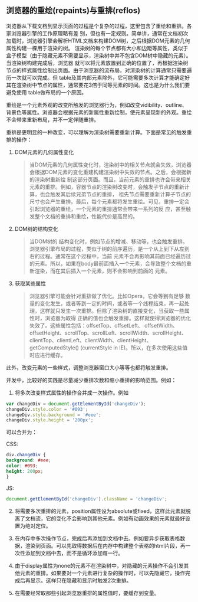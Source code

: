 ## 浏览器的重绘(repaints)与重排(reflos)
浏览器从下载文档到显示页面的过程是个复杂的过程，这里包含了重绘和重排。各家浏览器引擎的工作原理略有差 别，但也有一定规则。简单讲，通常在文档初次加载时，浏览器引擎会解析HTML文档来构建DOM树，之后根据DOM元素的几何属性构建一棵用于渲染的树。 渲染树的每个节点都有大小和边距等属性，类似于盒子模型（由于隐藏元素不需要显示，渲染树中并不包含DOM树中隐藏的元素）。当渲染树构建完成后，浏览器 就可以将元素放置到正确的位置了，再根据渲染树节点的样式属性绘制出页面。由于浏览器的流布局，对渲染树的计算通常只需要遍历一次就可以完成。但 table及其内部元素除外，它可能需要多次计算才能确定好其在渲染树中节点的属性，通常要花3倍于同等元素的时间。这也是为什么我们要避免使用 table做布局的一个原因。

重绘是一个元素外观的改变所触发的浏览器行为，例如改变vidibility、outline、背景色等属性。浏览器会根据元素的新属性重新绘制，使元素呈现新的外观。重绘不会带来重新布局，并不一定伴随重排。


重排是更明显的一种改变，可以理解为渲染树需要重新计算。下面是常见的触发重排的操作：

1. DOM元素的几何属性变化
   >当DOM元素的几何属性变化时，渲染树中的相关节点就会失效，浏览器会根据DOM元素的变化重建构建渲染树中失效的节点。之后，会根据新的渲染树重新绘 制这部分页面。而且，当前元素的重排也许会带来相关元素的重排。例如，容器节点的渲染树改变时，会触发子节点的重新计算，也会触发其后续兄弟节点的重排， 祖先节点需要重新计算子节点的尺寸也会产生重排。最后，每个元素都将发生重绘。可见，重排一定会引起浏览器的重绘，一个元素的重排通常会带来一系列的反 应，甚至触发整个文档的重排和重绘，性能代价是高昂的。

2. DOM树的结构变化
   >当DOM树的 结构变化时，例如节点的增减、移动等，也会触发重排。浏览器引擎布局的过程，类似于树的前序遍历，是一个从上到下从左到右的过程。通常在这个过程中，当前 元素不会再影响其前面已经遍历过的元素。所以，如果在body最前面插入一个元素，会导致整个文档的重新渲染，而在其后插入一个元素，则不会影响到前面的 元素。

3. 获取某些属性
   >浏览器引擎可能会针对重排做了优化。比如Opera，它会等到有足够 数量的变化发生，或者等到一定的时间，或者等一个线程结束，再一起处理，这样就只发生一次重排。但除了渲染树的直接变化，当获取一些属性时，浏览器为取得 正确的值也会触发重排。这样就使得浏览器的优化失效了。这些属性包括：offsetTop、offsetLeft、 offsetWidth、offsetHeight、scrollTop、scrollLeft、scrollWidth、scrollHeight、 clientTop、clientLeft、clientWidth、clientHeight、getComputedStyle() (currentStyle in IE)。所以，在多次使用这些值时应进行缓存。

此外，改变元素的一些样式，调整浏览器窗口大小等等也都将触发重排。

开发中，比较好的实践是尽量减少重排次数和缩小重排的影响范围。例如：

1. 将多次改变样式属性的操作合并成一次操作。例如
```javascript
var changeDiv = document.getElementById('changeDiv'); 
changeDiv.style.color = '#093'; 
changeDiv.style.background = '#eee'; 
changeDiv.style.height = '200px';
```
可以合并为：

CSS:
```css
div.changeDiv {
background: #eee;
color: #093;
height: 200px;
}
```
JS:
```javascript
document.getElementById('changeDiv').className = 'changeDiv';
```
2. 将需要多次重排的元素，position属性设为absolute或fixed，这样此元素就脱离了文档流，它的变化不会影响到其他元素。例如有动画效果的元素就最好设置为绝对定位。

3. 在内存中多次操作节点，完成后再添加到文档中去。例如要异步获取表格数据，渲染到页面。可以先取得数据后在内存中构建整个表格的html片段，再一次性添加到文档中去，而不是循环添加每一行。

4. 由于display属性为none的元素不在渲染树中，对隐藏的元素操作不会引发其他元素的重排。如果要对一个元素进行复杂的操作时，可以先隐藏它，操作完成后再显示。这样只在隐藏和显示时触发2次重排。

5. 在需要经常取那些引起浏览器重排的属性值时，要缓存到变量。

